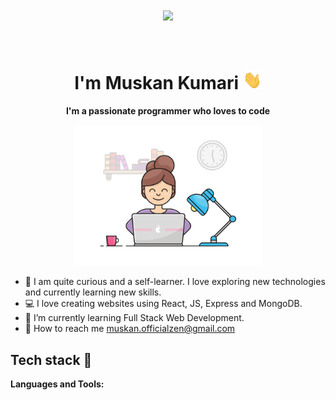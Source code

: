 <!-- Header -->
<h1 align="center">
  <a href="https://git.io/typing-svg">
    <img src="https://readme-typing-svg.herokuapp.com/?lines=Hello,There!+👋;Welcome+to+my+Github....;Nice+to+meet+you!&center=true&size=30">
  </a>
</h1>
<h1 align="center">
  <br>
  I'm Muskan Kumari <img src="./image/hi.gif" width="30px" height="30px">
</h1>

<p align="center">
  <b>I'm a passionate programmer who loves to code</b>
</p>

<p align="center">
  <img src="./image/avatar.gif" width="300">
</p>

- 👀 I am quite curious and a self-learner. I love exploring new technologies and currently learning new skills.
- 💻 I love creating websites using React, JS, Express and MongoDB.
- 🌱 I’m currently learning Full Stack Web Development.
- 💌 How to reach me muskan.officialzen@gmail.com

<!-- Tech stack -->
<h2>Tech stack 🔭</h2>
<p>
  <b>Languages and Tools:</b>
  <br>
  <br>
  

<!---
MuskanKUMARI999/MuskanKUMARI999 is a ✨ special ✨ repository because its `README.md` (this file) appears on your GitHub profile.
You can click the Preview link to take a look at your changes.
--->
